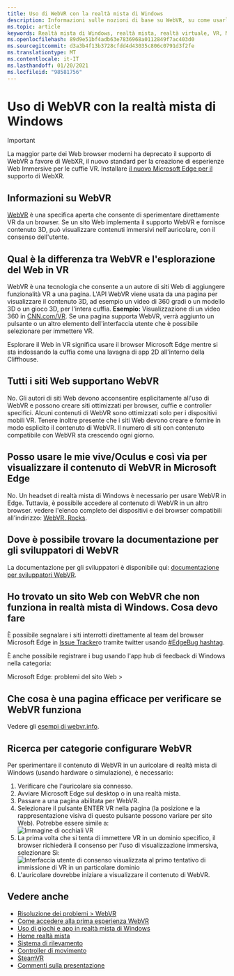 ```yaml
---
title: Uso di WebVR con la realtà mista di Windows
description: Informazioni sulle nozioni di base su WebVR, su come usarlo con Microsoft Edge su cuffie di realtà miste Windows e sui problemi comuni di risoluzione dei problemi.
ms.topic: article
keywords: Realtà mista di Windows, realtà mista, realtà virtuale, VR, MR, WebVR, Edge, Microsoft Edge, esplorazione Web
ms.openlocfilehash: 89d9e51bf4adb63e7836968a0112849f7ac403d0
ms.sourcegitcommit: d3a3b4f13b3728cfdd4d43035c806c0791d3f2fe
ms.translationtype: MT
ms.contentlocale: it-IT
ms.lasthandoff: 01/20/2021
ms.locfileid: "98581756"
---
```

# <a name="using-webvr-with-windows-mixed-reality"></a>Uso di WebVR con la realtà mista di Windows

>[!IMPORTANT]
>La maggior parte dei Web browser moderni ha deprecato il supporto di WebVR a favore di WebXR, il nuovo standard per la creazione di esperienze Web Immersive per le cuffie VR. Installare [il nuovo Microsoft Edge per il](using-microsoft-edge.md) supporto di WebXR.

## <a name="what-is-webvr"></a>Informazioni su WebVR

[WebVR](https://webvr.info) è una specifica aperta che consente di sperimentare direttamente VR da un browser. Se un sito Web implementa il supporto WebVR e fornisce contenuto 3D, può visualizzare contenuti immersivi nell'auricolare, con il consenso dell'utente.

## <a name="what-is-the-difference-between-webvr-and-browsing-the-web-in-vr"></a>Qual è la differenza tra WebVR e l'esplorazione del Web in VR

WebVR è una tecnologia che consente a un autore di siti Web di aggiungere funzionalità VR a una pagina. L'API WebVR viene usata da una pagina per visualizzare il contenuto 3D, ad esempio un video di 360 gradi o un modello 3D o un gioco 3D, per l'intera cuffia. **Esempio:** Visualizzazione di un video 360 in [CNN.com/VR](http://cnn.com/vr). Se una pagina supporta WebVR, verrà aggiunto un pulsante o un altro elemento dell'interfaccia utente che è possibile selezionare per immettere VR.

Esplorare il Web in VR significa usare il browser Microsoft Edge mentre si sta indossando la cuffia come una lavagna di app 2D all'interno della Cliffhouse.

## <a name="do-all-websites-support-webvr"></a>Tutti i siti Web supportano WebVR

No. Gli autori di siti Web devono acconsentire esplicitamente all'uso di WebVR e possono creare siti ottimizzati per browser, cuffie e controller specifici. Alcuni contenuti di WebVR sono ottimizzati solo per i dispositivi mobili VR. Tenere inoltre presente che i siti Web devono creare e fornire in modo esplicito il contenuto di WebVR. Il numero di siti con contenuto compatibile con WebVR sta crescendo ogni giorno.

## <a name="can-i-use-my-viveoculus-etc-to-view-webvr-content-in-microsoft-edge"></a>Posso usare le mie vive/Oculus e così via per visualizzare il contenuto di WebVR in Microsoft Edge

No. Un headset di realtà mista di Windows è necessario per usare WebVR in Edge. Tuttavia, è possibile accedere al contenuto di WebVR in un altro browser. vedere l'elenco completo dei dispositivi e dei browser compatibili all'indirizzo: [WebVR. Rocks](http://webvr.rocks/).

## <a name="where-can-i-find-the-webvr-developer-documentation"></a>Dove è possibile trovare la documentazione per gli sviluppatori di WebVR

La documentazione per gli sviluppatori è disponibile qui: [documentazione per sviluppatori WebVR](/microsoft-edge/webvr/).

## <a name="ive-found-a-website-with-webvr-that-doesnt-work-in-windows-mixed-reality-what-do-i-do"></a>Ho trovato un sito Web con WebVR che non funziona in realtà mista di Windows. Cosa devo fare

È possibile segnalare i siti interrotti direttamente al team del browser Microsoft Edge in [Issue Tracker](https://developer.microsoft.com/en-us/microsoft-edge/platform/issues/)o tramite twitter usando [#EdgeBug hashtag](https://blogs.windows.com/msedgedev/2016/08/11/edgebug-twitter/).

È anche possibile registrare i bug usando l'app hub di feedback di Windows nella categoria:

Microsoft Edge: problemi del sito Web >

## <a name="what-is-a-good-page-to-test-if-webvr-is-working"></a>Che cosa è una pagina efficace per verificare se WebVR funziona

Vedere gli [esempi di webvr.info](http://webvr.info/samples/XX-vr-controllers.html).

## <a name="how-do-i-set-up-webvr"></a>Ricerca per categorie configurare WebVR

Per sperimentare il contenuto di WebVR in un auricolare di realtà mista di Windows (usando hardware o simulazione), è necessario:

1. Verificare che l'auricolare sia connesso.
2. Avviare Microsoft Edge sul desktop o in una realtà mista.
3. Passare a una pagina abilitata per WebVR.
4. Selezionare il pulsante ENTER VR nella pagina (la posizione e la rappresentazione visiva di questo pulsante possono variare per sito Web). Potrebbe essere simile a: \
   ![Immagine di occhiali VR](images/75px-enter-vr.png)
5. La prima volta che si tenta di immettere VR in un dominio specifico, il browser richiederà il consenso per l'uso di visualizzazione immersiva, selezionare Sì: ![Interfaccia utente di consenso visualizzata al primo tentativo di immissione di VR in un particolare dominio](images/1053px-Webvr-consent-ui.png)
6. L'auricolare dovrebbe iniziare a visualizzare il contenuto di WebVR.

## <a name="see-also"></a>Vedere anche

* [Risoluzione dei problemi > WebVR](webvr-questions.md)
* [Come accedere alla prima esperienza WebVR](using-games-and-apps-in-windows-mixed-reality.md#how-to-get-into-your-first-webvr-experience)
* [Uso di giochi e app in realtà mista di Windows](using-games-and-apps-in-windows-mixed-reality.md)
* [Home realtà mista](your-mixed-reality-home.md)
* [Sistema di rilevamento](tracking-system.md)
* [Controller di movimento](controllers-in-wmr.md)
* [SteamVR](using-steamvr-with-windows-mixed-reality.md)
* [Commenti sulla presentazione](filing-feedback.md)